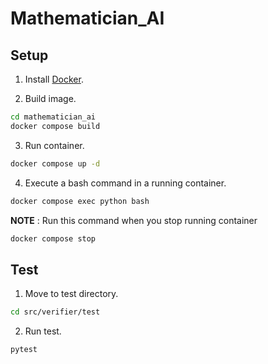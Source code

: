 # Mathematician_AI

## Setup

1. Install [Docker](https://www.docker.com/get-started/).

2. Build image.

```bash
cd mathematician_ai
docker compose build
```

3. Run container.

```bash
docker compose up -d
```

4. Execute a bash command in a running container.

```bash
docker compose exec python bash
```

**NOTE** : Run this command when you stop running container

```bash
docker compose stop
```

## Test

1. Move to test directory.

```bash
cd src/verifier/test
```

2. Run test.

```bash
pytest
```
